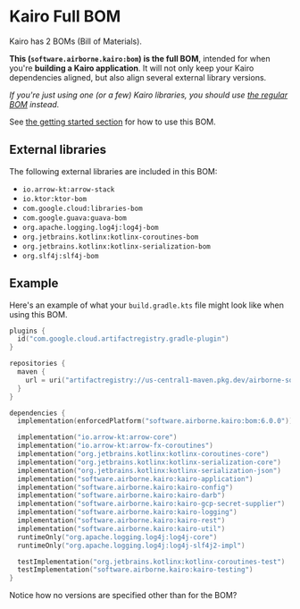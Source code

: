 # Kairo Full BOM

Kairo has 2 BOMs (Bill of Materials).

**This (`software.airborne.kairo:bom`) is the full BOM**,
intended for when you're **building a Kairo application**.
It will not only keep your Kairo dependencies aligned,
but also align several external library versions.

_If you're just using one (or a few) Kairo libraries,
you should use [the regular BOM](../bom) instead._

See [the getting started section](..) for how to use this BOM.

## External libraries

The following external libraries are included in this BOM:

- `io.arrow-kt:arrow-stack`
- `io.ktor:ktor-bom`
- `com.google.cloud:libraries-bom`
- `com.google.guava:guava-bom`
- `org.apache.logging.log4j:log4j-bom`
- `org.jetbrains.kotlinx:kotlinx-coroutines-bom`
- `org.jetbrains.kotlinx:kotlinx-serialization-bom`
- `org.slf4j:slf4j-bom`

## Example

Here's an example of what your `build.gradle.kts` file might look like
when using this BOM.

```kotlin
plugins {
  id("com.google.cloud.artifactregistry.gradle-plugin")
}

repositories {
  maven {
    url = uri("artifactregistry://us-central1-maven.pkg.dev/airborne-software/maven")
  }
}

dependencies {
  implementation(enforcedPlatform("software.airborne.kairo:bom:6.0.0"))

  implementation("io.arrow-kt:arrow-core")
  implementation("io.arrow-kt:arrow-fx-coroutines")
  implementation("org.jetbrains.kotlinx:kotlinx-coroutines-core")
  implementation("org.jetbrains.kotlinx:kotlinx-serialization-core")
  implementation("org.jetbrains.kotlinx:kotlinx-serialization-json")
  implementation("software.airborne.kairo:kairo-application")
  implementation("software.airborne.kairo:kairo-config")
  implementation("software.airborne.kairo:kairo-darb")
  implementation("software.airborne.kairo:kairo-gcp-secret-supplier")
  implementation("software.airborne.kairo:kairo-logging")
  implementation("software.airborne.kairo:kairo-rest")
  implementation("software.airborne.kairo:kairo-util")
  runtimeOnly("org.apache.logging.log4j:log4j-core")
  runtimeOnly("org.apache.logging.log4j:log4j-slf4j2-impl")

  testImplementation("org.jetbrains.kotlinx:kotlinx-coroutines-test")
  testImplementation("software.airborne.kairo:kairo-testing")
}
```

Notice how no versions are specified other than for the BOM?
